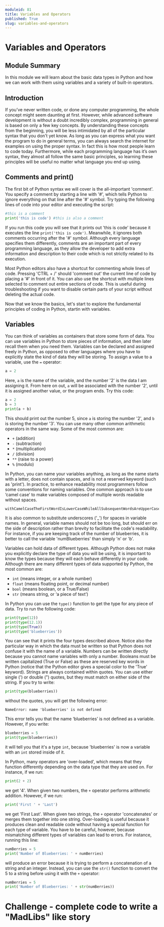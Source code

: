 ```yaml
---
moduleid: 81
title: Variables and Operators
published: True
slug: variables-and-operators
---
```


# Variables and Operators

## Module Summary

In this module we will learn about the basic data types in Python and how we can work with them using variables and a variety of built-in operators.

## Introduction

If you’ve never written code, or done any computer programming, the whole concept might seem daunting at first. However, while advanced software development is without a doubt incredibly complex, programming in general is based on only a few key concepts. By understanding these concepts from the beginning, you will be less intimidated by all of the particular syntax that you don't yet know. As long as you can express what you want the program to do in general terms, you can always search the internet for examples on using the proper syntax. In fact this is how most people learn to code today. Furthermore, while each programming language has it’s own syntax, they almost all follow the same basic principles, so learning these principles will be useful no matter what language you end up using.

## Comments and print()

The first bit of Python syntax we will cover is the all-important 'comment'. You specify a comment by starting a line with '#', which tells Python to ignore everything on that line after the '#' symbol. Try typing the following lines of code into your editor and executing the script:

```python
#this is a comment
print('this is code') #this is also a comment
```

If you run this code you will see that it prints out 'this is code' because it executes the line `print('this is code')`. Meanwhile, it ignores both comments occurring after the '#' symbol. Although every language specifies them differently, comments are an important part of every programming language, as they allow the developer to add extra information and description to their code which is not strictly related to its execution. 

Most Python editors also have a shortcut for commenting whole lines of code. Pressing 'CTRL + /' should 'comment out' the current line of code by placing a '#' in front of it. You can also use the shortcut with multiple lines selected to comment out entire sections of code. This is useful during troubleshooting if you want to disable certain parts of your script without deleting the actual code.

Now that we know the basics, let's start to explore the fundamental principles of coding in Python, startin with variables.

## Variables

You can think of variables as containers that store some form of data. You can use variables in Python to store pieces of information, and then later recall them when you need them. Variables can be declared and assigned freely in Python, as opposed to other languages where you have to explicitly state the kind of data they will be storing. To assign a value to a variable, use the `=` operator:

```python
a = 2
```

Here, `a` is the name of the variable, and the number '2' is the data I am assigning it. From here on out, `a` will be associated with the number '2', until it is assigned another value, or the program ends. Try this code:

```python
a = 2
b = 3
print(a + b)
```

This should print out the number 5, since `a` is storing the number '2', and `b` is storing the number '3'. You can use many other common arithmetic operators in the same way. Some of the most common are:

- `+` (addition)
- `-` (subtraction)
- `*` (multiplication)
- `/` (division)
- `**` (raise to a power)
- `%` (modulo)

In Python, you can name your variables anything, as long as the name starts with a letter, does not contain spaces, and is not a reserved keyword (such as 'print'). In practice, to enhance readability most programmers follow some conventions for naming variables. One common approach is to use ‘camel case’ to make variables composed of multiple words readable without spaces.

```
withCamelCaseTheFirstWordIsLowerCaseWhileAllSubsequentWordsAreUpperCase
```

It is also common to substitute underscores ('_') for spaces in variable names. In general, variable names should not be too long, but should err on the side of description rather than brevity to facilitate the code's readability. For instance, if you are keeping track of the number of blueberries, it is better to call the variable 'numBlueberries' than simply 'n' or 'b'.

Variables can hold data of different types. Although Python does not make you explicitly declare the type of data you will be using, it is important to know the types because they will each behave differently in your code. Although there are many different types of data supported by Python, the most common are:

- `int` (means integer, or a whole number)
- `float` (means floating point, or decimal number)
- `bool` (means boolean, or a True/False)
- `str` (means string, or ‘a piece of text’)

In Python you can use the `type()` function to get the type for any piece of data. Try to run the following code:

```python
print(type(12))
print(type(12.1))
print(type(True))
print(type('blueberries'))
```

You can see that it prints the four types described above. Notice also the particular way in which the data must be written so that Python does not confuse it with the name of a variable. Numbers can be written directly because you cannot name variables with only a number. Booleans must be written capitalized (True or False) as these are reserved key words in Python (notice that the Python editor gives a special color to the 'True' keyword). Strings are always contained within quotes. You can use either single (') or double (") quotes, but they must match on either side of the string. If you try to write:

```python
print(type(blueberries))
```

without the quotes, you will get the following error:

```
NameError: name 'blueberries' is not defined
```

This error tells you that the name ‘blueberries’ is not defined as a variable. However, if you write:

```python
blueberries = 5
print(type(blueberries))
```

it will tell you that it's a type `int`, because 'blueberries' is now a variable with an `int` stored inside of it.

In Python, many operators are 'over-loaded', which means that they function differently depending on the data type that they are used on. For instance, if we run:

```python
print(2 + 2)
```

we get '4'. When given two numbers, the `+` operator performs arithmetic addition. However, if we run:

```python
print('First ' + 'Last')
```

we get 'First Last'. When given two strings, the `+` operator 'concatenates' or merges them together into one string. Over-loading is useful because it produces clean and readable code without having a special function for each type of variable. You have to be careful, however, because mismatching different types of variables can lead to errors. For instance, running this line:

```python
numBerries = 5
print('Number of Blueberries: ' + numBerries)
```

will produce an error because it is trying to perform a concatenation of a string and an integer. Instead, you can use the `str()` function to convert the 5 to a string before using it with the `+` operator:

```python
numBerries = 5
print('Number of Blueberries: ' + str(numBerries))
```

# Challenge - complete code to write a "MadLibs" like story